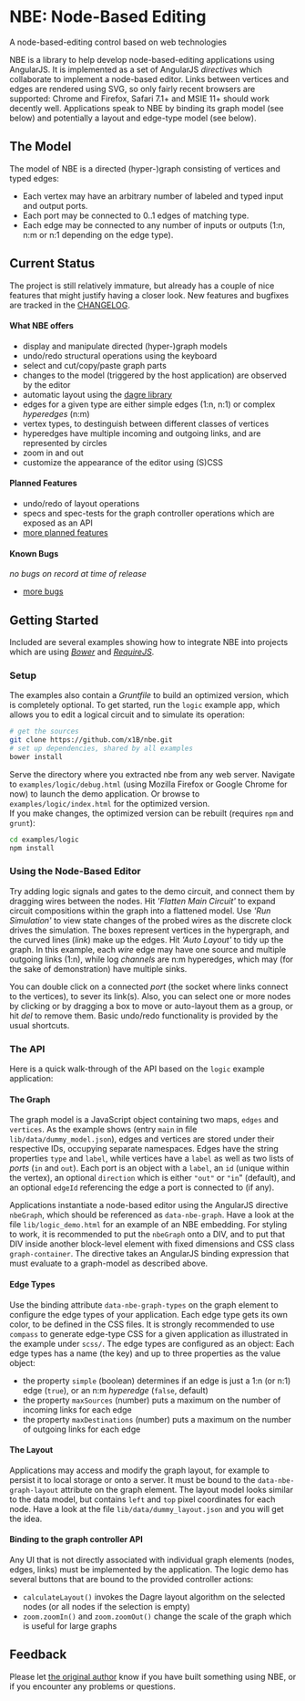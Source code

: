 # NBE: Node-Based Editing

A node-based-editing control based on web technologies

NBE is a library to help develop node-based-editing applications using AngularJS.
It is implemented as a set of AngularJS _directives_ which collaborate to implement a node-based editor.
Links between vertices and edges are rendered using SVG, so only fairly recent browsers are supported:
Chrome and Firefox, Safari 7.1+ and MSIE 11+ should work decently well.
Applications speak to NBE by binding its graph model (see below) and potentially a layout and edge-type model (see below).


## The Model

The model of NBE is a directed (hyper-)graph consisting of vertices and typed edges:

- Each vertex may have an arbitrary number of labeled and typed input and output ports.
- Each port may be connected to 0..1 edges of matching type.
- Each edge may be connected to any number of inputs or outputs (1:n, n:m or n:1 depending on the edge type).


## Current Status

The project is still relatively immature, but already has a couple of nice features that might justify having a closer look.
New features and bugfixes are tracked in the [CHANGELOG](CHANGELOG.md).

#### What NBE offers
- display and manipulate directed (hyper-)graph models
- undo/redo structural operations using the keyboard
- select and cut/copy/paste graph parts
- changes to the model (triggered by the host application) are observed by the editor
- automatic layout using the [dagre library](https://github.com/cpettitt/dagre)
- edges for a given type are either simple edges (1:n, n:1) or complex _hyperedges_ (n:m)
- vertex types, to destinguish between different classes of vertices
- hyperedges have multiple incoming and outgoing links, and are represented by circles
- zoom in and out
- customize the appearance of the editor using (S)CSS

#### Planned Features
- undo/redo of layout operations
- specs and spec-tests for the graph controller operations which are exposed as an API
- [more planned features](https://github.com/x1B/nbe/issues?q=is%3Aopen+is%3Aissue+label%3Aenhancement)

#### Known Bugs
_no bugs on record at time of release_
- [more bugs](https://github.com/x1B/nbe/issues?q=is%3Aopen+is%3Aissue+label%3Abug)


## Getting Started

Included are several examples showing how to integrate NBE into projects which are using _[Bower](http://bower.io/)_ and _[RequireJS](http://requirejs.org/)_.  

### Setup

The examples also contain a _Gruntfile_ to build an optimized version, which is completely optional. 
To get started, run the `logic` example app, which allows you to edit a logical circuit and to simulate its operation:

```sh
# get the sources
git clone https://github.com/x1B/nbe.git
# set up dependencies, shared by all examples
bower install
```

Serve the directory where you extracted nbe from any web server.
Navigate to `examples/logic/debug.html` (using Mozilla Firefox or Google Chrome for now) to launch the demo application.
Or browse to `examples/logic/index.html` for the optimized version.    
If you make changes, the optimized version can be rebuilt (requires `npm` and `grunt`):
```sh
cd examples/logic
npm install
```

### Using the Node-Based Editor

Try adding logic signals and gates to the demo circuit, and connect them by dragging wires between the nodes.
Hit _'Flatten Main Circuit'_ to expand circuit compositions within the graph into a flattened model.
Use _'Run Simulation'_ to view state changes of the probed wires as the discrete clock drives the simulation.
The boxes represent vertices in the hypergraph, and the curved lines (_link_) make up the edges.
Hit _'Auto Layout'_ to tidy up the graph.
In this example, each _wire_ edge may have one source and multiple outgoing links (1:n), while log _channels_ are n:m hyperedges, which may (for the sake of demonstration) have multiple sinks.

You can double click on a connected _port_ (the socket where links connect to the vertices), to sever its link(s).
Also, you can select one or more nodes by clicking or by dragging a box to move or auto-layout them as a group, or hit _del_ to remove them.
Basic undo/redo functionality is provided by the usual shortcuts.

### The API

Here is a quick walk-through of the API based on the `logic` example application:

#### The Graph

The graph model is a JavaScript object containing two maps, `edges` and `vertices`.
As the example shows (entry `main` in file `lib/data/dummy_model.json`), edges and vertices are stored under their respective IDs, occupying separate namespaces.
Edges have the string properties `type` and `label`, while vertices have a `label` as well as two lists of _ports_ (`in` and `out`).
Each port is an object with a `label`, an `id` (unique within the vertex), an optional `direction` which is either `"out"` or `"in`" (default), and an optional `edgeId` referencing the edge a port is connected to (if any). 

Applications instantiate a node-based editor using the AngularJS directive `nbeGraph`, which should be referenced as `data-nbe-graph`.
Have a look at the file `lib/logic_demo.html` for an example of an NBE embedding.
For styling to work, it is recommended to put the `nbeGraph` onto a DIV, and to put that DIV inside another block-level element with fixed dimensions and CSS class `graph-container`.
The directive takes an AngularJS binding expression that must evaluate to a graph-model as described above.

#### Edge Types

Use the binding attribute `data-nbe-graph-types` on the graph element to configure the edge types of your application.
Each edge type gets its own color, to be defined in the CSS files.
It is strongly recommended to use `compass` to generate edge-type CSS for a given application as illustrated in the example under `scss/`.
The edge types are configured as an object: 
Each edge types has a name (the key) and up to three properties as the value object:
 * the property `simple` (boolean) determines if an edge is just a 1:n (or n:1) edge (`true`), or an n:m _hyperedge_ (`false`, default)
 * the property `maxSources` (number) puts a maximum on the number of incoming links for each edge
 * the property `maxDestinations` (number) puts a maximum on the number of outgoing links for each edge

#### The Layout

Applications may access and modify the graph layout, for example to persist it to local storage or onto a server.
It must be bound to the `data-nbe-graph-layout` attribute on the graph element.
The layout model looks similar to the data model, but contains `left` and `top` pixel coordinates for each node.
Have a look at the file `lib/data/dummy_layout.json` and you will get the idea.

#### Binding to the graph controller API

Any UI that is not directly associated with individual graph elements (nodes, edges, links) must be implemented by the application.
The logic demo has several buttons that are bound to the provided controller actions:
 * `calculateLayout()` invokes the Dagre layout algorithm on the selected nodes (or all nodes if the selection is empty)
 * `zoom.zoomIn()` and `zoom.zoomOut()` change the scale of the graph which is useful for large graphs


## Feedback

Please let [the original author](http://x1b.github.com) know if you have built something using NBE, or if you encounter any problems or questions.
